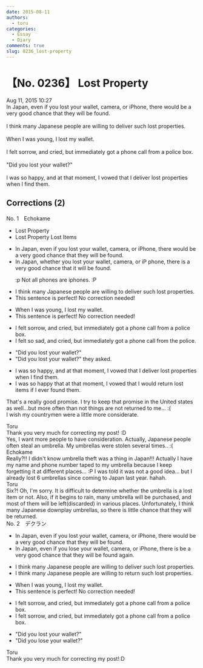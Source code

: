 ```yaml
---
date: 2015-08-11
authors:
  - toru
categories:
  - Essay
  - Diary
comments: true
slug: 0236_lost-property
---
```


# 【No. 0236】 Lost Property
<div class="date">Aug 11, 2015 10:27</div>
<div id="post"><div id="body_show_ori">
In Japan, even if you lost your wallet, camera, or iPhone, there would be a very good chance that they will be found.<br/><br/>I think many Japanese people are willing to deliver such lost properties.<br/><br/>When I was young, I lost my wallet.<br/><br/>I felt sorrow, and cried, but immediately got a phone call from a police box.<br/><br/>"Did you lost your wallet?"<br/><br/>I was so happy, and at that moment, I vowed that I deliver lost properties when I find them.
</div></div>

<!-- more -->


## Corrections (2)
<div id="block"><div class="first_name"> No. 1　<span class="just_name">Echokame</span></div><div id="block2">
<ul class="correction_field">
<li class="incorrect"> Lost Property</li>
<li class="corrected correct">
 Lost Property <span class="f_blue">Lost Items</span>
</li>
</ul>
<ul class="correction_field">
<li class="incorrect">In Japan, even if you lost your wallet, camera, or iPhone, there would be a very good chance that they will be found.</li>
<li class="corrected correct">
In Japan, <span class="f_red">whether</span> you lost your wallet, camera, or <span class="f_red"><span class="sline">iP</span></span> <span class="f_red">ph</span>one, there <span class="f_red">is </span>a very good chance that <span class="f_red">it</span> will be found.
<p class="correction_comment">:p Not all phones are iphones. :P</p>
</li>
</ul>
<ul class="correction_field">
<li class="incorrect">I think many Japanese people are willing to deliver such lost properties.</li>
<li class="corrected perfect">This sentence is perfect! No correction needed!</li>
</ul>
<ul class="correction_field">
<li class="incorrect">When I was young, I lost my wallet.</li>
<li class="corrected perfect">This sentence is perfect! No correction needed!</li>
</ul>
<ul class="correction_field">
<li class="incorrect">I felt sorrow, and cried, but immediately got a phone call from a police box.</li>
<li class="corrected correct">
I felt <span class="f_red">so sad</span>, and cried, but immediately got a phone call from <span class="f_red">the police</span>.
</li>
</ul>
<ul class="correction_field">
<li class="incorrect">"Did you lost your wallet?"</li>
<li class="corrected correct">
"Did you lost your wallet?" <span class="f_red">they asked.</span>
</li>
</ul>
<ul class="correction_field">
<li class="incorrect">I was so happy, and at that moment, I vowed that I deliver lost properties when I find them.</li>
<li class="corrected correct">
I was so happy that <span class="f_red">at that </span>moment, I vowed that I <span class="f_red">would return</span> lost <span class="f_red">items</span> <span class="f_red">if</span> I <span class="f_red">ever found </span>them.
</li>
</ul>
<p class="comment_small">
 That's a really good promise. I try to keep that promise in the United states as well...but more often than not things are not returned to me... :(
 <br/>
 I wish my countrymen were a little more considerate.
</p>

</div><div class="name"><span class="just_name">Toru</span><br>
Thank you very much for correcting my post! :D<br/>Yes, I want more people to have consideration. Actually, Japanese people often steal an umbrella. My umbrellas were stolen several times.. :(
</div>
<div class="name"><span class="just_name">Echokame</span><br>
Really?!! I didn't know umbrella theft was a thing in Japan!!! Actually I have my name and phone number taped to my umbrella because I keep forgetting it at different places... :P I was told it was not a good idea... but I already lost 6 umbrellas since coming to Japan last year. hahah.
</div>
<div class="name"><span class="just_name">Toru</span><br>
Six?! Oh, I'm sorry. It is difficult to determine whether the umbrella is a lost item or not. Also, if it begins to rain, many umbrella will be purchased, and most of them will be left(discarded) in various places. Unfortunately, I think many Japanese downplay umbrellas, so there is little chance that they will be returned.
</div>
</div>
<div id="block"><div class="first_name"> No. 2　<span class="just_name">デクラン</span></div><div id="block2">
<ul class="correction_field">
<li class="incorrect">In Japan, even if you lost your wallet, camera, or iPhone, there would be a very good chance that they will be found.</li>
<li class="corrected correct">
In Japan, even if you <span class="f_red">lose</span> your wallet, camera, or iPhone, there <span class="f_red">is</span> be a very good chance that they will be found <span class="f_red">again</span>.
</li>
</ul>
<ul class="correction_field">
<li class="incorrect">I think many Japanese people are willing to deliver such lost properties.</li>
<li class="corrected correct">
I think many Japanese people are willing to <span class="f_red">return</span> such lost properties.
</li>
</ul>
<ul class="correction_field">
<li class="incorrect">When I was young, I lost my wallet.</li>
<li class="corrected perfect">This sentence is perfect! No correction needed!</li>
</ul>
<ul class="correction_field">
<li class="incorrect">I felt sorrow, and cried, but immediately got a phone call from a police box.</li>
<li class="corrected correct">
I felt sorrow, and cried, but immediately got a phone call from a police box.
</li>
</ul>
<ul class="correction_field">
<li class="incorrect">"Did you lost your wallet?"</li>
<li class="corrected correct">
"Did you <span class="f_red">lose</span> your wallet?"
</li>
</ul>
</div><div class="name"><span class="just_name">Toru</span><br>
Thank you very much for correcting my post!:D
</div>
</div>
